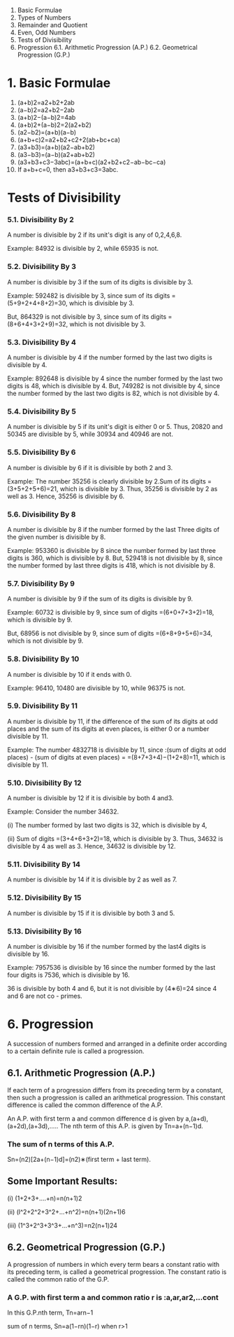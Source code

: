 1. Basic Formulae
2. Types of Numbers
3. Remainder and Quotient
4. Even, Odd Numbers
5. Tests of Divisibility
6. Progression
6.1. Arithmetic Progression (A.P.)
6.2. Geometrical Progression (G.P.)

# 1. Basic Formulae
1. (a+b)2=a2+b2+2ab
2. (a−b)2=a2+b2−2ab
3. (a+b)2−(a−b)2=4ab
4. (a+b)2+(a−b)2=2(a2+b2)
5. (a2−b2)=(a+b)(a−b)
6. (a+b+c)2=a2+b2+c2+2(ab+bc+ca)
7. (a3+b3)=(a+b)(a2−ab+b2)
8. (a3−b3)=(a−b)(a2+ab+b2)
9. (a3+b3+c3−3abc)=(a+b+c)(a2+b2+c2−ab−bc−ca)
10. If a+b+c=0, then a3+b3+c3=3abc.

# Tests of Divisibility
### 5.1. Divisibility By 2
A number is divisible by 2 if its unit's digit is any of 0,2,4,6,8.

Example:
84932 is divisible by 2, while 65935 is not.


### 5.2. Divisibility By 3
A number is divisible by 3 if the sum of its digits is divisible by 3.

Example:
592482 is divisible by 3, since sum of its digits =(5+9+2+4+8+2)=30, which is divisible by 3.

But, 864329 is not divisible by 3, since sum of its digits =(8+6+4+3+2+9)=32, which is not divisible by 3.


### 5.3. Divisibility By 4
A number is divisible by 4 if the number formed by the last two digits is divisible by 4.

Example:
892648 is divisible by 4 since the number formed by the last two digits is 48, which is divisible by 4. But, 749282 is not divisible by 4, since the number formed by the last two digits is 82, which is not divisible by 4.


### 5.4. Divisibility By 5
A number is divisible by 5 if its unit's digit is either 0 or 5. Thus, 20820 and 50345 are divisible by 5, while 30934 and 40946 are not.


### 5.5. Divisibility By 6
A number is divisible by 6 if it is divisible by both 2 and 3.

Example:
The number 35256 is clearly divisible by 2.Sum of its digits =(3+5+2+5+6)=21, which is divisible by 3. Thus, 35256 is divisible by 2 as well as 3. Hence, 35256 is divisible by 6.


### 5.6. Divisibility By 8
A number is divisible by 8 if the number formed by the last Three digits of the given number is divisible by 8.

Example:
953360 is divisible by 8 since the number formed by last three digits is 360, which is divisible by 8. But, 529418 is not divisible by 8, since the number formed by last three digits is 418, which is not divisible by 8.


### 5.7. Divisibility By 9
A number is divisible by 9 if the sum of its digits is divisible by 9.

Example:
60732 is divisible by 9, since sum of digits =(6+0+7+3+2)=18, which is divisible by 9.

But, 68956 is not divisible by 9, since sum of digits =(6+8+9+5+6)=34, which is not divisible by 9.


### 5.8. Divisibility By 10
A number is divisible by 10 if it ends with 0.

Example:
96410, 10480 are divisible by 10, while 96375 is not.


### 5.9. Divisibility By 11
A number is divisible by 11, if the difference of the sum of its digits at odd places and the sum of its digits at even places, is either 0 or a number divisible by 11.

Example:
The number 4832718 is divisible by 11, since :(sum of digits at odd places) - (sum of digits at even places) = 
=(8+7+3+4)−(1+2+8)=11, which is divisible by 11.

### 5.10. Divisibility By 12
A number is divisible by 12 if it is divisible by both 4 and3.

Example:
Consider the number 34632.

(i) The number formed by last two digits is 32, which is divisible by 4,

(ii) Sum of digits =(3+4+6+3+2)=18, which is divisible by 3. Thus, 34632 is divisible by 4 as well as 3. Hence, 34632 is divisible by 12.


### 5.11. Divisibility By 14
A number is divisible by 14 if it is divisible by 2 as well as 7.


### 5.12. Divisibility By 15
A number is divisible by 15 if it is divisible by both 3 and 5.


### 5.13. Divisibility By 16
A number is divisible by 16 if the number formed by the last4 digits is divisible by 16.

Example:
7957536 is divisible by 16 since the number formed by the last four digits is 7536, which is divisible by 16.

36 is divisible by both 4 and 6, but it is not divisible by (4∗6)=24 since 4 and 6 are not co - primes.


# 6. Progression
A succession of numbers formed and arranged in a definite order according to a certain definite rule is called a progression.

## 6.1. Arithmetic Progression (A.P.)
If each term of a progression differs from its preceding term by a constant, then such a progression is called an arithmetical progression. This constant difference is called the common difference of the A.P.

An A.P. with first term a and common difference d is given by a,(a+d),(a+2d),(a+3d),.....
The nth term of this A.P. is given by Tn=a+(n−1)d.

### The sum of n terms of this A.P.
Sn=(n2)[2a+(n−1)d]=(n2)∗(first term + last term).

## Some Important Results:
(i) (1+2+3+....+n)=n(n+1)2

(ii) (l^2+2^2+3^2+...+n^2)=n(n+1)(2n+1)6

(iii) (1^3+2^3+3^3+...+n^3)=n2(n+1)24

## 6.2. Geometrical Progression (G.P.)
A progression of numbers in which every term bears a constant ratio with its preceding term, is called a geometrical progression. The constant ratio is called the common ratio of the G.P.

### A G.P. with first term a and common ratio r is :a,ar,ar2,...cont

In this G.P.nth term, Tn=arn−1

sum of n terms, Sn=a(1−rn)(1−r) when r>1
